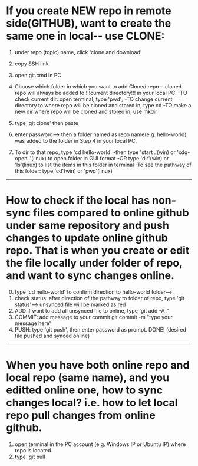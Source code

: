 # If you create NEW repo in remote side(GITHUB), want to create the same one in local-- use CLONE: 
1. under repo (topic) name, click 'clone and download'
2. copy SSH link
3. open git.cmd in PC
4. Choose which folder in which you want to add Cloned repo-- cloned repo will always be added to !!!current directory!!! in your local PC.
  -TO check current dir: open terminal, type 'pwd';
  -TO change current directory to where repo will be cloned and stored in, type cd <desired directory> 
  -TO make a new dir where repo will be cloned and stored in, use mkdir

5. type 'git clone' then paste <SSH link>
6. enter password--> then a folder named as repo name(e.g. hello-world) was added to the folder in Step 4 in your local PC. 

7. To dir to that repo, type 'cd hello-world'
    -then type 'start .'(win) or 'xdg-open .'(linux) to open folder in GUI format
    -OR type 'dir'(win) or 'ls'(linux) to list the items in this folder in terminal
    -To see the pathway of this folder: type 'cd'(win) or 'pwd'(linux)

-----------------

# How to check if the local has non-sync files compared to online github under same repository and push changes to update online github repo. That is when you create or edit the file locally under folder of repo, and want to sync changes online. 

0. type 'cd hello-world' to confirm direction to hello-world folder--> 
1. check status: after direction of the pathway to folder of repo, type 'git status'--> unsynced file will be marked as red
2. ADD:if want to add all unsynced file to online, type  'git add -A .'
3. COMMIT: add message to your commit git commit -m "type your message here"
4. PUSH: type 'git push', then enter password as prompt. DONE! (desired file pushed and synced online)

-----------------

# When you have both online repo and local repo (same name), and you editted online one, how to sync changes local? i.e. how to let local repo pull changes from online github.
1. open terminal in the PC account (e.g. Windows IP or Ubuntu IP) where repo is located. 
2. type 'git pull
